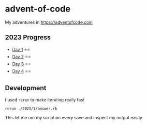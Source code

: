 # advent-of-code
My adventures in https://adventofcode.com

## 2023 Progress
- [Day 1](https://github.com/tannermares/advent-of-code/tree/main/2023/1) ⭐️⭐️
- [Day 2](https://github.com/tannermares/advent-of-code/tree/main/2023/2) ⭐️⭐️
- [Day 3](https://github.com/tannermares/advent-of-code/tree/main/2023/3) ⭐️⭐️
- [Day 4](https://github.com/tannermares/advent-of-code/tree/main/2023/4) ⭐️⭐️

## Development
I used `rerun` to make iterating really fast
```
rerun ./2023/1/answer.rb
```

This let me run my script on every save and inspect my output easily